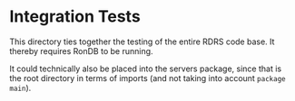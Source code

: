 # Integration Tests

This directory ties together the testing of the entire RDRS code base. It thereby requires RonDB to be running.

It could technically also be placed into the servers package, since that is the root directory in terms of imports (and not taking into account `package main`).
